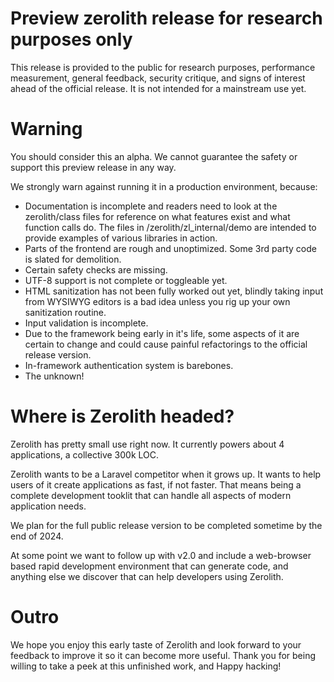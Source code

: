 # Preview zerolith release for research purposes only

This release is provided to the public for research purposes, performance measurement, general feedback, security critique, and signs of interest ahead of the official release. It is not intended for a mainstream use yet.

# Warning

You should consider this an alpha. We cannot guarantee the safety or support this preview release in any way.

We strongly warn against running it in a production environment, because:
- Documentation is incomplete and readers need to look at the zerolith/class files for reference on what features exist and what function calls do. The files in /zerolith/zl_internal/demo are intended to provide examples of various libraries in action.
- Parts of the frontend are rough and unoptimized. Some 3rd party code is slated for demolition.
- Certain safety checks are missing.
- UTF-8 support is not complete or toggleable yet.
- HTML sanitization has not been fully worked out yet, blindly taking input from WYSIWYG editors is a bad idea unless you rig up your own sanitization routine.
- Input validation is incomplete.
- Due to the framework being early in it's life, some aspects of it are certain to change and could cause painful refactorings to the official release version.
- In-framework authentication system is barebones.
- The unknown!

# Where is Zerolith headed?

Zerolith has pretty small use right now. It currently powers about 4 applications, a collective 300k LOC.

Zerolith wants to be a Laravel competitor when it grows up. It wants to help users of it create applications as fast, if not faster.
That means being a complete development tooklit that can handle all aspects of modern application needs.

We plan for the full public release version to be completed sometime by the end of 2024.

At some point we want to follow up with v2.0 and include a web-browser based rapid development environment that can generate code, and anything else we discover that can help developers using Zerolith.

# Outro

We hope you enjoy this early taste of Zerolith and look forward to your feedback to improve it so it can become more useful.
Thank you for being willing to take a peek at this unfinished work, and Happy hacking!
